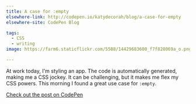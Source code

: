 ```yaml
---
title: A case for :empty
elsewhere-link: http://codepen.io/katydecorah/blog/a-case-for-empty
elsewhere-site: CodePen Blog

tags:
  - CSS
  - writing
image: https://farm6.staticflickr.com/5588/14429683600_f7f828069a_o.png

---
```


At work today, I'm styling an app. The code is automatically generated, making me a CSS jockey. It can be challenging, but it makes me flex my CSS powers. This morning I found a great use case for `:empty`.

[Check out the post on CodePen](http://codepen.io/katydecorah/blog/a-case-for-empty)
